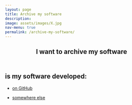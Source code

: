 ```yaml
---
layout: page
title: Archive my software
description: 
image: assets/images/X.jpg
nav-menu: true
permalink: /archive-my-software/
---
```

<!-- Main -->
<div id="main" class="alt">

<!-- One -->
<section id="one">
	<div class="inner">
		<header class="major">
			<h1>I want to archive my software</h1>
		</header>

<!-- Content -->
<h2 id="content">is my software developed:</h2>
<div class="row">
	<div class="6u 12u$(small)">
		<ul class="actions">
			<li><a href="https://cfa-library.github.io/citing-software/archive-my-software/github/" class="button big">on GitHub</a></li>
		</ul>
	</div>
	<div class="6u$ 12u$(small)">
		<ul class="actions">
			<li><a href="https://cfa-library.github.io/citing-software/archive-my-software/misc/" class="button big">somewhere else</a></li>
		</ul>
	</div>
</div>

</div>
